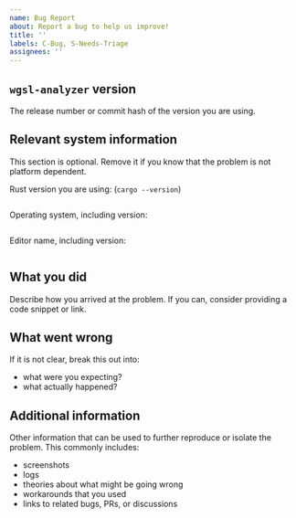 ```yaml
---
name: Bug Report
about: Report a bug to help us improve!
title: ''
labels: C-Bug, S-Needs-Triage
assignees: ''
---
```


## `wgsl-analyzer` version

The release number or commit hash of the version you are using.

## Relevant system information

This section is optional. Remove it if you know that the problem is not platform dependent.

Rust version you are using: (`cargo --version`)

```text

```

Operating system, including version:

```text

```

Editor name, including version:

```text

```

## What you did

Describe how you arrived at the problem. If you can, consider providing a code snippet or link.

## What went wrong

If it is not clear, break this out into:

- what were you expecting?
- what actually happened?

## Additional information

Other information that can be used to further reproduce or isolate the problem.
This commonly includes:

- screenshots
- logs
- theories about what might be going wrong
- workarounds that you used
- links to related bugs, PRs, or discussions
